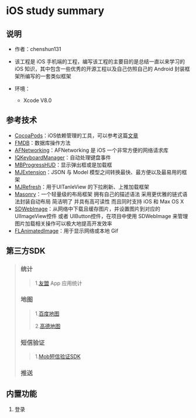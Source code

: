 # iOS study summary
## 说明

- 作者：chenshun131
- 该工程是 iOS 手机端的工程，编写该工程的主要目的是总结一直以来学习的 iOS 知识，其中包含一些优秀的开源工程以及自己仿照自己的 Android 封装框架所编写的一套类似框架

- 环境：
    - Xcode V8.0


## 参考技术
* [CocoaPods](https://cocoapods.org/)：iOS依赖管理的工具，可以参考这篇[文章](http://blog.csdn.net/chenshun123/article/details/53837288)
* [FMDB](https://github.com/ccgus/fmdb/)：数据库操作方法
* [AFNetworking](https://github.com/AFNetworking/AFNetworking)：AFNetworking 是 iOS 一个非常方便的网络请求库
* [IQKeyboardManager](https://github.com/hackiftekhar/IQKeyboardManager)：自动处理键盘事件
* [MBProgressHUD](https://github.com/jdg/MBProgressHUD)：显示弹出框或是加载框
* [MJExtension](https://github.com/CoderMJLee/MJExtension)：JSON 与 Model 模型之间转换最快、最方便以及最易用的框架
* [MJRefresh](https://github.com/CoderMJLee/MJRefresh)：用于UITanleView 的下拉刷新、上推加载框架
* [Masonry](https://github.com/SnapKit/Masonry)：一个轻量级的布局框架 拥有自己的描述语法 采用更优雅的链式语法封装自动布局 简洁明了 并具有高可读性 而且同时支持 iOS 和 Max OS X
* [SDWebImage](https://github.com/rs/SDWebImage)：从网络中下载且缓存图片，并设置图片到对应的 UIImageView控件 或者 UIButton控件，在项目中使用 SDWebImage 来管理图片加载相关操作可以极大地提高开发效率
* [FLAnimatedImage](https://github.com/Flipboard/FLAnimatedImage)：用于显示网络或本地 Gif


## 第三方SDK
> ### 统计
> > 1.[友盟](http://www.umeng.com/)
> > App 应用统计
>
> ### 地图
> > 1.[百度地图](http://lbsyun.baidu.com/)
> > 
> > 2.[高德地图](http://lbs.amap.com/)
> 
> ### 短信验证
> > 1.[Mob短信验证SDK](http://www.mob.com/)
> 
> ### 推送
> 


## 内置功能
1. 登录

